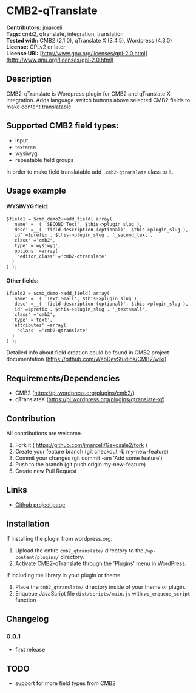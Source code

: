 # CMB2-qTranslate

**Contributors:**      [jmarceli](https://github.com/jmarceli)  
**Tags:**              cmb2, qtranslate, integration, translation  
**Tested with:**       CMB2 (2.1.0), qTranslate X (3.4.5), Wordpress (4.3.0)   
**License:**           GPLv2 or later  
**License URI:**       [http://www.gnu.org/licenses/gpl-2.0.html](http://www.gnu.org/licenses/gpl-2.0.html)  

## Description

CMB2-qTranslate is Wordpress plugin for CMB2 and qTranslate X integration. Adds language switch buttons above selected CMB2 fields to make content translatable.

## Supported CMB2 field types:

* input
* textarea
* wysiwyg
* repeatable field groups

In order to make field translatable add `.cmb2-qtranslate` class to it.

## Usage example

#### WYSIWYG field:

    $field1 = $cmb_demo2->add_field( array(
      'name' =__( 'SECOND Text', $this->plugin_slug ),
      'desc' =__( 'field description (optional)', $this->plugin_slug ),
      'id' =$prefix . $this->plugin_slug . '_second_text',
      'class' ='cmb2',
      'type' ='wysiwyg',
      'options' =array(
        'editor_class' ='cmb2-qtranslate'
      )
    ) );

#### Other fields:

    $field2 = $cmb_demo->add_field( array(
      'name' =__( 'Text Small', $this->plugin_slug ),
      'desc' =__( 'field description (optional)', $this->plugin_slug ),
      'id' =$prefix . $this->plugin_slug . '_textsmall',
      'class' ='cmb2',
      'type' ='text',
      'attributes' =array(
        'class' ='cmb2-qtranslate'
      )
    ) );

Detailed info about field creation could be found in CMB2 project documentation (https://github.com/WebDevStudios/CMB2/wiki).

## Requirements/Dependencies
* CMB2 (https://pl.wordpress.org/plugins/cmb2/)
* qTranslateX (https://pl.wordpress.org/plugins/qtranslate-x/)

## Contribution
All contributions are welcome.

1. Fork it ( https://github.com/jmarceli/Gekosale2/fork )
2. Create your feature branch (git checkout -b my-new-feature)
3. Commit your changes (git commit -am 'Add some feature')
4. Push to the branch (git push origin my-new-feature)
5. Create new Pull Request

## Links
* [Github project page](https://github.com/jmarceli/CMB2-qTranslate)

## Installation

If installing the plugin from wordpress.org:

1. Upload the entire `cmb2_qtranslate/` directory to the `/wp-content/plugins/` directory.
2. Activate CMB2-qTranslate through the 'Plugins' menu in WordPress.

If including the library in your plugin or theme:

1. Place the `cmb2_qtranslate/` directory inside of your theme or plugin.
2. Enqueue JavaScript file `dist/scripts/main.js` with  `wp_enqueue_script` function

## Changelog

### 0.0.1

* first release

## TODO

* support for more field types from CMB2
